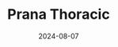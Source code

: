 ---  
layout: startup_page  
title: "Prana Thoracic"  
id: "pranathoracic.com"  
permalink: "/pranathoracicpranathoracic.com08072024/"  
website: "https://www.pranathoracic.com/"  
funding_round: "Series A+"  
funding_amount: "$3M"  
investors: "cultivate(MD), GenHenn Capital, Houston Angel Network, New World Angels, Johnson & Johnson Development Corp, Texas Medical Center Venture Fund, Cancer Prevention & Research Institute of Texas (CPRIT)"  
about: "Prana Thoracic develops precision surgical solutions for lung cancer intervention. Their flagship product, the Prana System, enables image-guided, minimally invasive surgery, conserving healthy tissue and personalizing treatment plans. The company aims to provide earlier intervention options for lung cancer patients."  
markets: "Medtech, Healthtech, Medical Device, Surgical Devices"  
hq: "Houston, Texas, United States"  
founded_year: "2022"  
linkedin: "https://www.linkedin.com/company/pranathoracic"  
twitter: "https://twitter.com/pranathoracic"  
instagram: ""  
facebook: ""  
crunchbase: "https://www.crunchbase.com/organization/prana-thoracic"  
pitchbook: "https://pitchbook.com/profiles/company/506985-94"  

date_display: "07-Aug-2024"  
date: "2024-08-07"

# SEO Optimization  
meta_title: "Prana Thoracic - Series A+ Funding ($3M)"  
meta_description: "Prana Thoracic, Prana Thoracic develops precision surgical solutions for lung cancer intervention. Their flagship product, the Prana System, enables image-guided, min..."  
meta_keywords: "Prana Thoracic, Medtech, Healthtech, Medical Device, Surgical Devices, Series A+ funding"  
canonical_url: "https://startup.projectstartups.com/pranathoracicpranathoracic.com08072024/"  
---